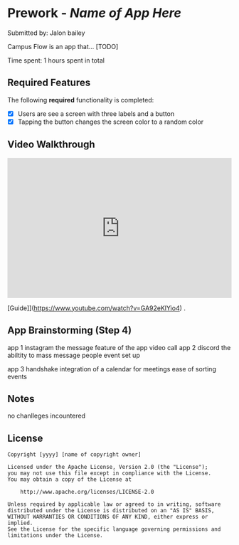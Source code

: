 # Prework - *Name of App Here*

Submitted by: Jalon bailey

Campus Flow is an app that... [TODO] 

Time spent: 1 hours spent in total

## Required Features

The following **required** functionality is completed:

- [x] Users are see a screen with three labels and a button
- [x] Tapping the button changes the screen color to a random color
 
## Video Walkthrough

<div style="position: relative; padding-bottom: 62.5%; height: 0;"><iframe src="https://www.loom.com/embed/581fd9de3a664efbae08913df38b8dff?sid=5780e827-eaaf-434d-a87f-d2196234a3ed" frameborder="0" webkitallowfullscreen mozallowfullscreen allowfullscreen style="position: absolute; top: 0; left: 0; width: 100%; height: 100%;"></iframe></div>


[Guide]](https://www.youtube.com/watch?v=GA92eKlYio4) .

## App Brainstorming (Step 4)
app 1 instagram
 the message feature of the app 
 video call
app 2 discord 
 the abiltity to mass message people 
 event set up

app 3 handshake 
integration of a calendar for meetings
ease of sorting events
 


## Notes

no chanlleges incountered 

## License

    Copyright [yyyy] [name of copyright owner]

    Licensed under the Apache License, Version 2.0 (the "License");
    you may not use this file except in compliance with the License.
    You may obtain a copy of the License at

        http://www.apache.org/licenses/LICENSE-2.0

    Unless required by applicable law or agreed to in writing, software
    distributed under the License is distributed on an "AS IS" BASIS,
    WITHOUT WARRANTIES OR CONDITIONS OF ANY KIND, either express or implied.
    See the License for the specific language governing permissions and
    limitations under the License.

